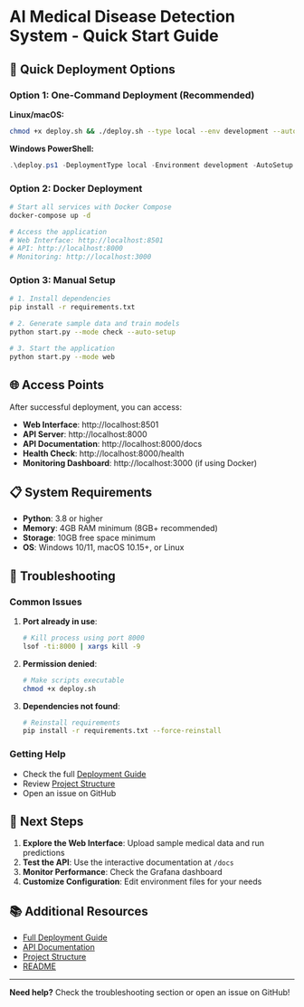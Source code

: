 # AI Medical Disease Detection System - Quick Start Guide

## 🚀 Quick Deployment Options

### Option 1: One-Command Deployment (Recommended)

**Linux/macOS:**
```bash
chmod +x deploy.sh && ./deploy.sh --type local --env development --auto-setup
```

**Windows PowerShell:**
```powershell
.\deploy.ps1 -DeploymentType local -Environment development -AutoSetup
```

### Option 2: Docker Deployment

```bash
# Start all services with Docker Compose
docker-compose up -d

# Access the application
# Web Interface: http://localhost:8501
# API: http://localhost:8000
# Monitoring: http://localhost:3000
```

### Option 3: Manual Setup

```bash
# 1. Install dependencies
pip install -r requirements.txt

# 2. Generate sample data and train models
python start.py --mode check --auto-setup

# 3. Start the application
python start.py --mode web
```

## 🌐 Access Points

After successful deployment, you can access:

- **Web Interface**: http://localhost:8501
- **API Server**: http://localhost:8000
- **API Documentation**: http://localhost:8000/docs
- **Health Check**: http://localhost:8000/health
- **Monitoring Dashboard**: http://localhost:3000 (if using Docker)

## 📋 System Requirements

- **Python**: 3.8 or higher
- **Memory**: 4GB RAM minimum (8GB+ recommended)
- **Storage**: 10GB free space minimum
- **OS**: Windows 10/11, macOS 10.15+, or Linux

## 🔧 Troubleshooting

### Common Issues

1. **Port already in use**:
   ```bash
   # Kill process using port 8000
   lsof -ti:8000 | xargs kill -9
   ```

2. **Permission denied**:
   ```bash
   # Make scripts executable
   chmod +x deploy.sh
   ```

3. **Dependencies not found**:
   ```bash
   # Reinstall requirements
   pip install -r requirements.txt --force-reinstall
   ```

### Getting Help

- Check the full [Deployment Guide](DEPLOYMENT_GUIDE.md)
- Review [Project Structure](PROJECT_STRUCTURE.md)
- Open an issue on GitHub

## 🎯 Next Steps

1. **Explore the Web Interface**: Upload sample medical data and run predictions
2. **Test the API**: Use the interactive documentation at `/docs`
3. **Monitor Performance**: Check the Grafana dashboard
4. **Customize Configuration**: Edit environment files for your needs

## 📚 Additional Resources

- [Full Deployment Guide](DEPLOYMENT_GUIDE.md)
- [API Documentation](http://localhost:8000/docs)
- [Project Structure](PROJECT_STRUCTURE.md)
- [README](README.md)

---

**Need help?** Check the troubleshooting section or open an issue on GitHub!
